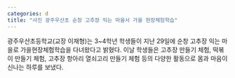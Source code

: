 ```yaml
---
categories: d
title: "사진 광주우산초 순창 고추장 익는 마을서 가을 현장체험학습"
---
```

광주우산초등학교(교장 이재형)는 3~4학년 학생들이 지난 29일에 순창 고추장 익는 마을로 가을현장체험학습을 다녀왔다고 밝혔다. 이날 학생들은 고추장 만들기 체험, 떡볶이 만들기 체험, 고추장 항아리 열쇠고리 만들기 체험 등의 다양한 활동으로 몸과 마음이 신나는 하루를 보냈다.